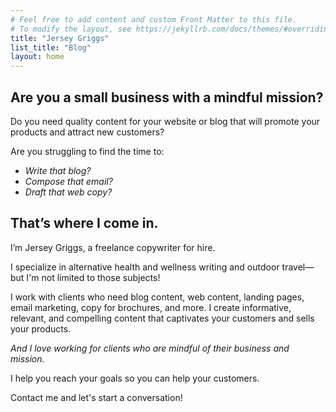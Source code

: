 ```yaml
---
# Feel free to add content and custom Front Matter to this file.
# To modify the layout, see https://jekyllrb.com/docs/themes/#overriding-theme-defaults
title: "Jersey Griggs"
list_title: "Blog"
layout: home
---
```

## Are you a small business with a mindful mission?

Do you need quality content for your website or blog that will promote your products and attract new customers?

Are you struggling to find the time to:

- *Write that blog?*
- *Compose that email?*
- *Draft that web copy?*

## That’s where I come in.


I’m Jersey Griggs, a freelance copywriter for hire. 

I specialize in alternative health and wellness writing and outdoor travel—but I'm not limited to those subjects!

I work with clients who need blog content, web content, landing pages, email marketing, copy for brochures, and more. I create informative, relevant, and compelling content that captivates your customers and sells your products.

*And I love working for clients who are mindful of their business and mission.*

I help you reach your goals so you can help your customers.

Contact me and let's start a conversation!
